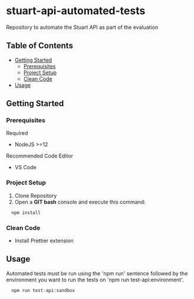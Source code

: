 # stuart-api-automated-tests

Repository to automate the Stuart API as part of the evaluation

## Table of Contents

- [Getting Started](#installation)
  - [Prerequisites](#prerequisites)
  - [Project Setup](#install-project)
  - [Clean Code](#clean-code)
- [Usage](#usage)

## <a name="installation">Getting Started</a>

### Prerequisites

Required

- NodeJS >=12

Recommended Code Editor

- VS Code

### Project Setup

1. Clone Repository
2. Open a **GIT bash** console and execute this command:

```bash
  npm install
```

### Clean Code

- Install Prettier extension

## <a name="usage">Usage</a>

Automated tests must be run using the 'npm run' sentence followed by the environment you want to run the tests on 'npm run test-api:environment'.

```bash
  npm run test-api:sandbox
```
